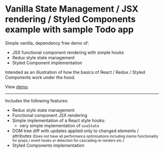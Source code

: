 # Vanilla State Management / JSX rendering / Styled Components example with sample Todo app

Simple vanilla, dependency free demo of:
- JSX functional component rendering with simple hooks
- Redux style state management
- Styled Component implementation

Intended as an illustration of how the basics of React / Redux / Styled Components work under the hood.

View [demo](https://matt-dunn.github.io/demo-state-styled-render/).

---

Includes the following features:

- Redux style state management
- Functional component JSX rendering
- Simple implementation of a React style hooks:
    - very simple implementation of ```useState```
- DOM tree diff with updates applied only to changed elements / attributes <small>(Does not have all performance optimisations including memo functionality for props / event hooks or detection for cascading re-renders etc.)</small>
- Styled Components implementation
